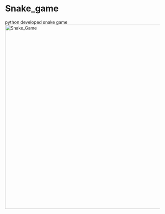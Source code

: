 # Snake_game
python developed snake game
<img width="600" alt="Snake_Game" src="https://user-images.githubusercontent.com/57043715/157787190-97704dca-c8d3-4b6e-ae45-c18661540b96.png">
